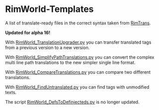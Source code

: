 RimWorld-Templates
==================

A list of translate-ready files in the correct syntax taken from [RimTrans](https://github.com/RimWorld-zh/RimWorld-English).

**Updated for alpha 16!**

With [RimWorld_TranslationUpgrader.py](RimWorld_TranslationUpgrader.py) you can transfer translated tags from a previous version to a new version.

With [RimWorld_SimplifyPathTranslations.py](RimWorld_SimplifyPathTranslations.py) you can convert the complex multi line path translations to the new simpler single line format.

With [RimWorld_CompareTranslations.py](RimWorld_CompareTranslations.py) you can compare two different translations.

With [RimWorld_FindUntranslated.py](RimWorld_FindUntranslated.py) you can find tags with unmodified texts.

The script [RimWorld_DefsToDefinjecteds.py](RimWorld_DefsToDefinjecteds.py) is no longer updated.
